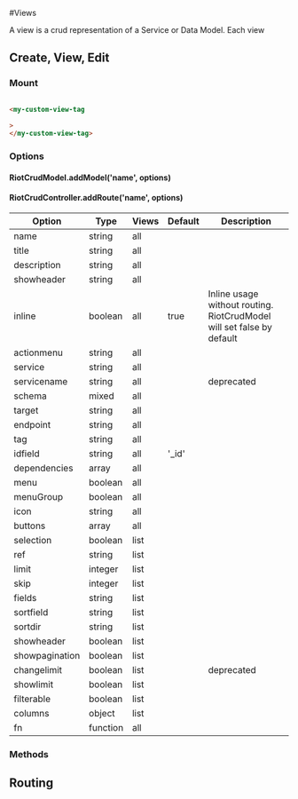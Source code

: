 #Views

A view is a crud representation of a Service or Data Model.
Each view 

## Create, View, Edit

### Mount
```html

<my-custom-view-tag

>    
</my-custom-view-tag>

```


### Options 
#### RiotCrudModel.addModel('name', options)
#### RiotCrudController.addRoute('name', options)


| Option         | Type    | Views | Default   | Description |
|----------------|---------|-------|-----------|-------------|
| name           | string  | all   |           |             |
| title          | string  | all   |           |             |
| description    | string  | all   |           |             |
| showheader     | string  | all   |           |             |
| inline         | boolean | all   | true      | Inline usage without routing. RiotCrudModel will set false by default|
| actionmenu     | string  | all   |           |             |
| service        | string  | all   |           |             |
| servicename    | string  | all   |           | deprecated  |
| schema         | mixed   | all   |           |             |
| target         | string  | all   |           |             |
| endpoint       | string  | all   |           |             |
| tag            | string  | all   |           |             |
| idfield        | string  | all   | '_id'     |             |
| dependencies   | array   | all   |           |             |
| menu           | boolean | all   |           |             |
| menuGroup      | boolean | all   |           |             |
| icon           | string  | all   |           |             |
| buttons        | array   | all   |           |             |
| selection      | boolean | list  |           |             |
| ref            | string  | list  |           |             |
| limit          | integer | list  |           |             |
| skip           | integer | list  |           |             |
| fields         | string  | list  |           |             |
| sortfield      | string  | list  |           |             |
| sortdir        | string  | list  |           |             |
| showheader     | boolean | list  |           |             |
| showpagination | boolean | list  |           |             |
| changelimit    | boolean | list  |           | deprecated  |
| showlimit      | boolean | list  |           |             |
| filterable     | boolean | list  |           |             |
| columns        | object  | list  |           |             |
| fn             | function| all   |           |             |



### Methods

## Routing
